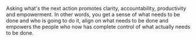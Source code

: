 Asking what's the next action promotes clarity, accountability, productivity and empowerment. In other words, you get a sense of what needs to be done and who is going to do it, align on what needs to be done and empowers the people who now has complete control of what actually needs to be done.
